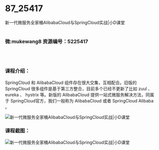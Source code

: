 # 87_25417
新一代微服务全家桶AlibabaCloud与SpringCloud实战|小D课堂
<br/></br>
<h3>微:mukewang8 资源编号：5225417</h3>
<br/></br>
<h3>课程介绍：</h3>
<p>SpringCloud 和 AlibabaCloud 组件存在很大交集，互相配合。旧版的 SpringCloud 很多组件是基于第三方整合，目前多个已经不更新了比如 zuul 、 eureka 、 hystrix 等。新版的 AlibabaCloud 提供一站式<a title="查看与 微服务 相关的文章" target="_blank">微服务</a>解决方法，同属于 SpringCloud官方，我们一般称为 AlibabaCloud 或者 SpringCloud Alibaba 。</p>
<p><img src="https://www.ko996.com/wp-content/uploads/img/2022/07/1-89-300x119.png" alt="新一代微服务全家桶AlibabaCloud与SpringCloud实战|小D课堂"></p>
<div class="info-desc">
<h3>课程截图：</h3>
<p><img src="https://www.ko996.com/wp-content/uploads/img/2022/07/2-89.png" alt="新一代微服务全家桶AlibabaCloud与SpringCloud实战|小D课堂"></p>


			
</div>
